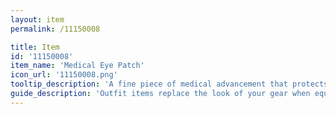 ```yaml
---
layout: item
permalink: /11150008

title: Item
id: '11150008'
item_name: 'Medical Eye Patch'
icon_url: '11150008.png'
tooltip_description: 'A fine piece of medical advancement that protects one of your eyes.'
guide_description: 'Outfit items replace the look of your gear when equipped.'
---
```

